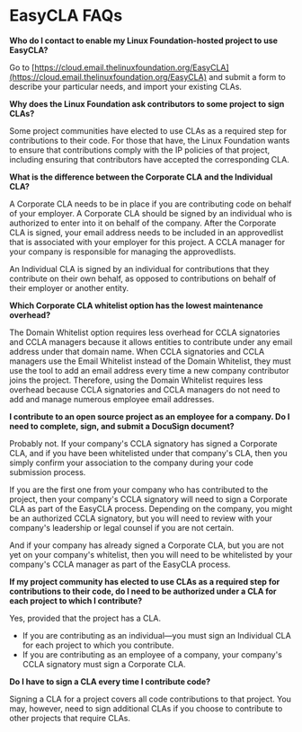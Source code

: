 # EasyCLA FAQs

**Who do I contact to enable my Linux Foundation-hosted project to use EasyCLA?**

Go to [https://cloud.email.thelinuxfoundation.org/EasyCLA](https://cloud.email.thelinuxfoundation.org/EasyCLA) and submit a form to describe your particular needs, and import your existing CLAs.

**Why does the Linux Foundation ask contributors to some project to sign CLAs?**

Some project communities have elected to use CLAs as a required step for contributions to their code. For those that have, the Linux Foundation wants to ensure that contributions comply with the IP policies of that project, including ensuring that contributors have accepted the corresponding CLA.

**What is the difference between the Corporate CLA and the Individual CLA?**

A Corporate CLA needs to be in place if you are contributing code on behalf of your employer. A Corporate CLA should be signed by an individual who is authorized to enter into it on behalf of the company. After the Corporate CLA is signed, your email address needs to be included in an approvedlist that is associated with your employer for this project. A CCLA manager for your company is responsible for managing the approvedlists.

An Individual CLA is signed by an individual for contributions that they contribute on their own behalf, as opposed to contributions on behalf of their employer or another entity.

**Which Corporate CLA whitelist option has the lowest maintenance overhead?**

The Domain Whitelist option requires less overhead for CCLA signatories and CCLA managers because it allows entities to contribute under any email address under that domain name. When CCLA signatories and CCLA managers use the Email Whitelist instead of the Domain Whitelist, they must use the tool to add an email address every time a new company contributor joins the project. Therefore, using the Domain Whitelist requires less overhead because CCLA signatories and CCLA managers do not need to add and manage numerous employee email addresses.

**I contribute to an open source project as an employee for a company. Do I need to complete, sign, and submit a DocuSign document?**

Probably not. If your company's CCLA signatory has signed a Corporate CLA, and if you have been whitelisted under that company's CLA, then you simply confirm your association to the company during your code submission process.

If you are the first one from your company who has contributed to the project, then your company's CCLA signatory will need to sign a Corporate CLA as part of the EasyCLA process. Depending on the company, you might be an authorized CCLA signatory, but you will need to review with your company's leadership or legal counsel if you are not certain.

And if your company has already signed a Corporate CLA, but you are not yet on your company's whitelist, then you will need to be whitelisted by your company's CCLA manager as part of the EasyCLA process.

**If my project community has elected to use CLAs as a required step for contributions to their code, do I need to be authorized under a CLA for each project to which I contribute?**

Yes, provided that the project has a CLA.

* If you are contributing as an individual—you must sign an Individual CLA for each project to which you contribute.
* If you are contributing as an employee of a company, your company's CCLA signatory must sign a Corporate CLA.

**Do I have to sign a CLA every time I contribute code?**

Signing a CLA for a project covers all code contributions to that project. You may, however, need to sign additional CLAs if you choose to contribute to other projects that require CLAs.

